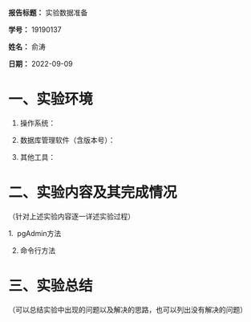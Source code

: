 **报告标题：** 实验数据准备

**学号：** 19190137

**姓名：** 俞涛

**日期：** 2022-09-09

# 一、实验环境

1. 操作系统：

2. 数据库管理软件（含版本号）：

3. 其他工具：


# 二、实验内容及其完成情况

（针对上述实验内容逐一详述实验过程）

1.  pgAdmin方法

2. 命令行方法


# 三、实验总结

（可以总结实验中出现的问题以及解决的思路，也可以列出没有解决的问题）
